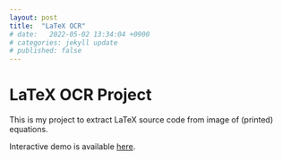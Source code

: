 ```yaml
---
layout: post
title:  "LaTeX OCR"
# date:   2022-05-02 13:34:04 +0900
# categories: jekyll update
# published: false
---
```


# LaTeX OCR Project

This is my project to extract LaTeX source code from image of (printed) equations.

Interactive demo is available [here](https://huggingface.co/spaces/yhshin/latex-ocr).